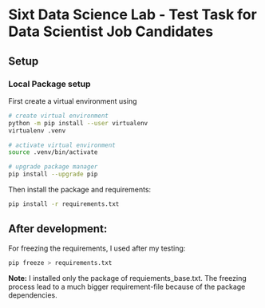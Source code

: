 # Sixt Data Science Lab - Test Task for Data Scientist Job Candidates
## Setup
### Local Package setup

First create a virtual environment using

```bash
# create virtual environment
python -m pip install --user virtualenv
virtualenv .venv

# activate virtual environment
source .venv/bin/activate

# upgrade package manager
pip install --upgrade pip
```

Then install the package and requirements:

```bash
pip install -r requirements.txt
```

## After development:
For freezing the requirements, I used after my testing:
```bash
pip freeze > requirements.txt
```

**Note:** I installed only the package of requiements_base.txt. The freezing process lead to a much bigger requirement-file because of the package dependencies.